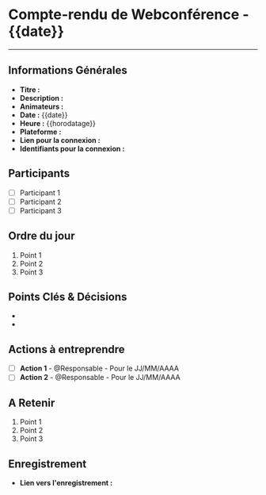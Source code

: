 # Compte-rendu de Webconférence - {{date}}

______________________________________________________________

## Informations Générales

- **Titre :** 
- **Description :**
- **Animateurs :**
- **Date :** {{date}}
- **Heure :** {{horodatage}}
- **Plateforme :** 
- **Lien pour la connexion :**
- **Identifiants pour la connexion :**

## Participants

- [ ] Participant 1
- [ ] Participant 2
- [ ] Participant 3

## Ordre du jour

1. Point 1
2. Point 2
3. Point 3

## Points Clés & Décisions

- 
- 

## Actions à entreprendre

- [ ] **Action 1** - @Responsable - Pour le JJ/MM/AAAA
- [ ] **Action 2** - @Responsable - Pour le JJ/MM/AAAA

## A Retenir

1. Point 1
2. Point 2
3. Point 3

## Enregistrement

- **Lien vers l'enregistrement :** 